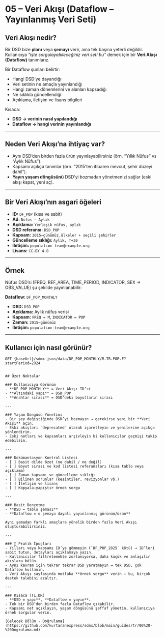 # 05 – Veri Akışı (Dataflow – Yayınlanmış Veri Seti)

## Veri Akışı nedir?

Bir DSD bize **planı** veya **şemayı** verir, ama tek başına yeterli değildir.  
Kullanıcıya *“işte sorgulayabileceğiniz veri seti bu”* demek için bir **Veri Akışı (Dataflow)** tanımlarız.  

Bir Dataflow şunları belirtir:
- Hangi DSD’ye dayandığı  
- Veri setinin ne amaçla yayınlandığı  
- Hangi zaman dönemlerini ve alanları kapsadığı  
- Ne sıklıkla güncellendiği  
- Açıklama, iletişim ve lisans bilgileri  

Kısaca:  
- **DSD → verinin nasıl yapılandığı**  
- **Dataflow → hangi verinin yayınlandığı**

---

## Neden Veri Akışı’na ihtiyaç var?

- Aynı DSD’den birden fazla ürün yayınlayabilirsiniz (örn. “Yıllık Nüfus” vs “Aylık Nüfus”).  
- Kapsamı açıkça tanımlar (örn. “2015’ten itibaren mevcut, şehir düzeyi dahil”).  
- **Yayın yaşam döngüsünü** DSD’yi bozmadan yönetmenizi sağlar (eski akışı kapat, yeni aç).  

---

## Bir Veri Akışı’nın asgari öğeleri

- **ID:** `DF_POP` (kısa ve sabit)  
- **Ad:** `Nüfus – Aylık`  
- **Açıklama:** `Yerleşik nüfus, aylık`  
- **DSD referansı:** `DSD_POP`  
- **Kapsam:** `2015–günümüz`, `ülkeler + seçili şehirler`  
- **Güncelleme sıklığı:** `Aylık, T+30`  
- **İletişim:** `population-team@example.org`  
- **Lisans:** `CC-BY 4.0`  

---

## Örnek

Nüfus DSD’si (FREQ, REF_AREA, TIME_PERIOD, INDICATOR, SEX → OBS_VALUE) şu şekilde yayınlanabilir:

**Dataflow:** `DF_POP_MONTHLY`  
- **DSD:** `DSD_POP`  
- **Açıklama:** Aylık nüfus verisi  
- **Kapsam:** `FREQ = M`, `INDICATOR = POP`  
- **Zaman:** `2015–günümüz`  
- **İletişim:** `population-team@example.org`  

---

## Kullanıcı için nasıl görünür?

```http
GET {baseUrl}/sdmx-json/data/DF_POP_MONTHLY/M.TR.POP.F?startPeriod=2024


## Özet Noktalar

### Kullanıcıya Görünüm
- **DF_POP_MONTHLY** = Veri Akışı ID’si  
- **Altındaki yapı** = DSD_POP  
- **Anahtar sırası** = DSD’deki boyutların sırası  

---

### Yaşam Döngüsü Yönetimi
- Bir şey değiştiğinde DSD’yi bozmayın → gerekirse yeni bir **Veri Akışı** açın.  
- Eski akışları `deprecated` olarak işaretleyin ve yenilerine açıkça yönlendirin.  
- Eski notları ve kapsamları arşivleyin ki kullanıcılar geçmişi takip edebilsin.  

---

### Dokümantasyon Kontrol Listesi
- [ ] Basit dilde özet (ne dahil / ne değil)  
- [ ] Boyut sırası ve kod listesi referansları (kısa tablo veya açıklama)  
- [ ] Zaman kapsamı ve güncelleme sıklığı  
- [ ] Bilinen sorunlar (kesintiler, revizyonlar vb.)  
- [ ] İletişim ve lisans  
- [ ] Kopyala–yapıştır örnek sorgu  

---

### Basit Benzetme
- **DSD = tablo şeması**  
- **Dataflow = o şemaya dayalı yayınlanmış görünüm/ürün**  

Aynı şemadan farklı amaçlara yönelik birden fazla Veri Akışı oluşturabilirsiniz.  

---

### 🔑 Pratik İpuçları
- Yılları veya kapsamı ID’ye gömmeyin (`DF_POP_2025` kötü) → ID’leri sabit tutun, detayları açıklamaya yazın.  
- Kullanıcılar filtrelemekte zorlanıyorsa, daha küçük ve anlaşılır akışlara bölün.  
- Aynı kavram için tekrar tekrar DSD yaratmayın → tek DSD, çok Dataflow kullanın.  
- Veri Akışı sayfasında mutlaka **örnek sorgu** verin — bu, birçok destek talebini azaltır.  

---

### Kısaca (TL;DR)
- **DSD = yapı**, **Dataflow = yayın**.  
- Tek bir DSD’den birden fazla Dataflow çıkabilir.  
- Kapsamı net açıklayın, yaşam döngüsünü şeffaf yönetin, kullanıcıya örnek sorgular verin.  

[Gelecek Bölüm - Doğrulama](https://github.com/kurtaranexpress/sdmx/blob/main/guides/tr/06%20-%20Dogrulama.md)
